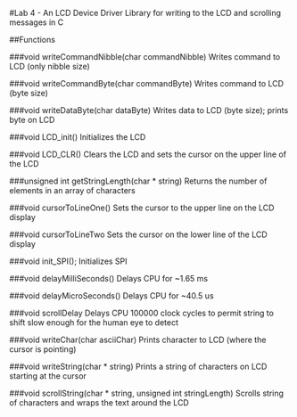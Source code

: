 #Lab 4 - An LCD Device Driver
Library for writing to the LCD and scrolling messages in C

##Functions

###void writeCommandNibble(char commandNibble)
Writes command to LCD (only nibble size)

###void writeCommandByte(char commandByte)
Writes command to LCD (byte size)

###void writeDataByte(char dataByte)
Writes data to LCD (byte size); prints byte on LCD

###void LCD_init()
Initializes the LCD

###void LCD_CLR()
Clears the LCD and sets the cursor on the upper line of the LCD

###unsigned int getStringLength(char * string)
Returns the number of elements in an array of characters

###void cursorToLineOne()
Sets the cursor to the upper line on the LCD display

###void cursorToLineTwo
Sets the cursor on the lower line of the LCD display

###void init_SPI();
Initializes SPI

###void delayMilliSeconds()
Delays CPU for ~1.65 ms

###void delayMicroSeconds()
Delays CPU for ~40.5 us

###void scrollDelay
Delays CPU 100000 clock cycles to permit string to shift slow enough for the human eye to detect

###void writeChar(char asciiChar)
Prints character to LCD (where the cursor is pointing)

###void writeString(char * string)
Prints a string of characters on LCD starting at the cursor

###void scrollString(char * string, unsigned int stringLength)
Scrolls string of characters and wraps the text around the LCD
